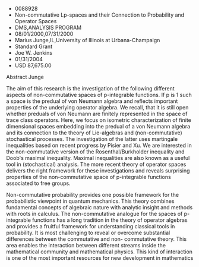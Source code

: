 
* 0088928
* Non-commutative Lp-spaces and their Connection to Probability and Operator Spaces
* DMS,ANALYSIS PROGRAM
* 08/01/2000,07/31/2000
* Marius Junge,IL,University of Illinois at Urbana-Champaign
* Standard Grant
* Joe W. Jenkins
* 01/31/2004
* USD 87,675.00

Abstract Junge

The aim of this research is the investigation of the following different aspects
of non-commutative spaces of p-integrable functions. If p is 1 such a space is
the predual of von Neumann algebra and reflects important properties of the
underlying operator algebra. We recall, that it is still open whether preduals
of von Neumann are finitely represented in the space of trace class operators.
Here, we focus on isometric characterization of finite dimensional spaces
embedding into the predual of a von Neumann algebra and its connection to the
theory of Lie-algebras and (non-commutative) stochastical processes. The
investigation of the latter uses martingale inequalities based on recent
progress by Pisier and Xu. We are interested in the non-commutative version of
the Rosenthal/Burkholder inequality and Doob's maximal inequality. Maximal
inequalities are also known as a useful tool in (stochastical) analysis. The
more recent theory of operator spaces delivers the right framework for these
investigations and reveals surprising properties of the non-commutative space of
p-integrable functions associated to free groups.





Non-commutative probability provides one possible framework for the
probabilistic viewpoint in quantum mechanics. This theory combines fundamental
concepts of algebraic nature with analytic insight and methods with roots in
calculus. The non-commutative analogue for the spaces of p-integrable functions
has a long tradition in the theory of operator algebras and provides a fruitful
framework for understanding classical tools in probability. It is most
challenging to reveal or overcome substantial differences between the
commutative and non- commutative theory. This area enables the interaction
between different streams inside the mathematical community and mathematical
physics. This kind of interaction is one of the most important resources for new
development in mathematics
